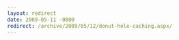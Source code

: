 ```yaml
---
layout: redirect
date: 2009-05-11 -0800
redirect: /archive/2009/05/12/donut-hole-caching.aspx/
---
```

